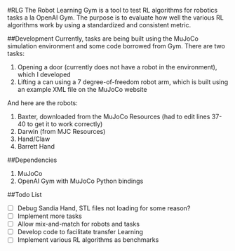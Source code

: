 #RLG
The Robot Learning Gym is a tool to test RL algorithms for robotics tasks a la OpenAI Gym.
The purpose is to evaluate how well the various RL algorithms work by using a standardized and consistent metric.

##Development
Currently, tasks are being built using the MuJoCo simulation environment and some code borrowed from Gym.
There are two tasks:

1. Opening a door (currently does not have a robot in the environment), which I developed
2. Lifting a can using a 7 degree-of-freedom robot arm, which is built using an example XML file on the MuJoCo website

And here are the robots:
1. Baxter, downloaded from the MuJoCo Resources (had to edit lines 37-40 to get it to work correctly)
2. Darwin (from MJC Resources)
3. Hand/Claw
4. Barrett Hand

##Dependencies
1. MuJoCo
2. OpenAI Gym with MuJoCo Python bindings

##Todo List
- [ ] Debug Sandia Hand, STL files not loading for some reason?
- [ ] Implement more tasks
- [ ] Allow mix-and-match for robots and tasks
- [ ] Develop code to facilitate transfer Learning
- [ ] Implement various RL algorithms as benchmarks
